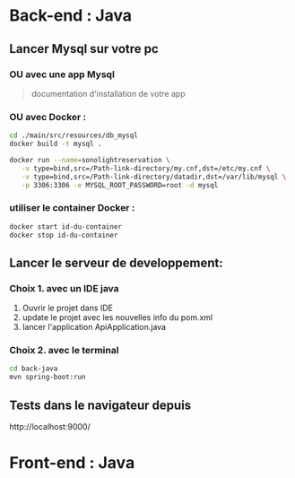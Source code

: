# Back-end : Java

## Lancer Mysql sur votre pc
### OU avec une app Mysql
>documentation d'installation de votre app
### OU avec Docker :
```sh
cd ./main/src/resources/db_mysql
docker build -t mysql .

docker run --name=sonolightreservation \
   -v type=bind,src=/Path-link-directory/my.cnf,dst=/etc/my.cnf \
   -v type=bind,src=/Path-link-directory/datadir,dst=/var/lib/mysql \
   -p 3306:3306 -e MYSQL_ROOT_PASSWORD=root -d mysql
```
### utiliser le container Docker :
```sh
docker start id-du-container
docker stop id-du-container
```

## Lancer le serveur de developpement:

### Choix 1. avec un IDE java
1. Ouvrir le projet dans IDE
2. update le projet avec les nouvelles info du pom.xml
3. lancer l'application ApiApplication.java

### Choix 2. avec le terminal
```sh
cd back-java
mvn spring-boot:run
```
## Tests dans le navigateur depuis
http://localhost:9000/

# Front-end : Java